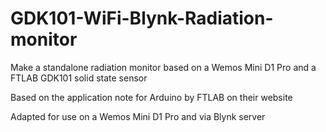 # GDK101-WiFi-Blynk-Radiation-monitor
Make a standalone radiation monitor based on a Wemos Mini D1 Pro and a FTLAB GDK101 solid state sensor

Based on the application note for Arduino by FTLAB on their website

Adapted for use on a Wemos Mini D1 Pro and via Blynk server

